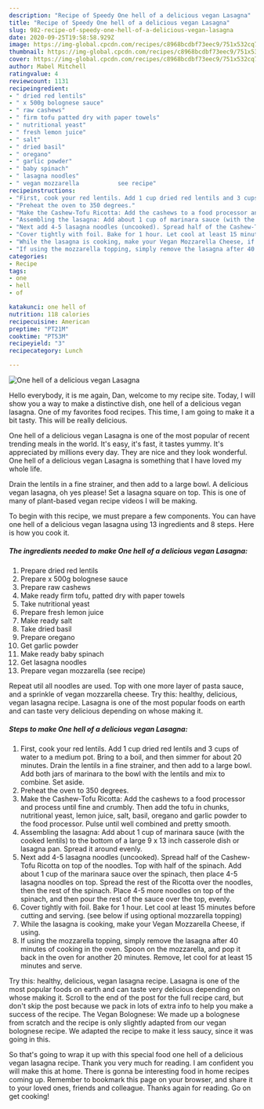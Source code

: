 ```yaml
---
description: "Recipe of Speedy One hell of a delicious vegan Lasagna"
title: "Recipe of Speedy One hell of a delicious vegan Lasagna"
slug: 982-recipe-of-speedy-one-hell-of-a-delicious-vegan-lasagna
date: 2020-09-25T19:58:58.929Z
image: https://img-global.cpcdn.com/recipes/c8968bcdbf73eec9/751x532cq70/one-hell-of-a-delicious-vegan-lasagna-recipe-main-photo.jpg
thumbnail: https://img-global.cpcdn.com/recipes/c8968bcdbf73eec9/751x532cq70/one-hell-of-a-delicious-vegan-lasagna-recipe-main-photo.jpg
cover: https://img-global.cpcdn.com/recipes/c8968bcdbf73eec9/751x532cq70/one-hell-of-a-delicious-vegan-lasagna-recipe-main-photo.jpg
author: Mabel Mitchell
ratingvalue: 4
reviewcount: 1131
recipeingredient:
- " dried red lentils"
- " x 500g bolognese sauce"
- " raw cashews"
- " firm tofu patted dry with paper towels"
- " nutritional yeast"
- " fresh lemon juice"
- " salt"
- " dried basil"
- " oregano"
- " garlic powder"
- " baby spinach"
- " lasagna noodles"
- " vegan mozzarella           see recipe"
recipeinstructions:
- "First, cook your red lentils. Add 1 cup dried red lentils and 3 cups of water to a medium pot. Bring to a boil, and then simmer for about 20 minutes. Drain the lentils in a fine strainer, and then add to a large bowl. Add both jars of marinara to the bowl with the lentils and mix to combine. Set aside."
- "Preheat the oven to 350 degrees."
- "Make the Cashew-Tofu Ricotta: Add the cashews to a food processor and process until fine and crumbly. Then add the tofu in chunks, nutritional yeast, lemon juice, salt, basil, oregano and garlic powder to the food processor. Pulse until well combined and pretty smooth."
- "Assembling the lasagna: Add about 1 cup of marinara sauce (with the cooked lentils) to the bottom of a large 9 x 13 inch casserole dish or lasagna pan. Spread it around evenly."
- "Next add 4-5 lasagna noodles (uncooked). Spread half of the Cashew-Tofu Ricotta on top of the noodles. Top with half of the spinach. Add about 1 cup of the marinara sauce over the spinach, then place 4-5 lasagna noodles on top. Spread the rest of the Ricotta over the noodles, then the rest of the spinach. Place 4-5 more noodles on top of the spinach, and then pour the rest of the sauce over the top, evenly."
- "Cover tightly with foil. Bake for 1 hour. Let cool at least 15 minutes before cutting and serving. (see below if using optional mozzarella topping)"
- "While the lasagna is cooking, make your Vegan Mozzarella Cheese, if using."
- "If using the mozzarella topping, simply remove the lasagna after 40 minutes of cooking in the oven. Spoon on the mozzarella, and pop it back in the oven for another 20 minutes. Remove, let cool for at least 15 minutes and serve."
categories:
- Recipe
tags:
- one
- hell
- of

katakunci: one hell of 
nutrition: 118 calories
recipecuisine: American
preptime: "PT21M"
cooktime: "PT53M"
recipeyield: "3"
recipecategory: Lunch

---
```



![One hell of a delicious vegan Lasagna](https://img-global.cpcdn.com/recipes/c8968bcdbf73eec9/751x532cq70/one-hell-of-a-delicious-vegan-lasagna-recipe-main-photo.jpg)

Hello everybody, it is me again, Dan, welcome to my recipe site. Today, I will show you a way to make a distinctive dish, one hell of a delicious vegan lasagna. One of my favorites food recipes. This time, I am going to make it a bit tasty. This will be really delicious.

One hell of a delicious vegan Lasagna is one of the most popular of recent trending meals in the world. It's easy, it's fast, it tastes yummy. It's appreciated by millions every day. They are nice and they look wonderful. One hell of a delicious vegan Lasagna is something that I have loved my whole life.

Drain the lentils in a fine strainer, and then add to a large bowl. A delicious vegan lasagna, oh yes please! Set a lasagna square on top. This is one of many of plant-based vegan recipe videos I will be making.


To begin with this recipe, we must prepare a few components. You can have one hell of a delicious vegan lasagna using 13 ingredients and 8 steps. Here is how you cook it.

<!--inarticleads1-->

##### The ingredients needed to make One hell of a delicious vegan Lasagna:

1. Prepare  dried red lentils
1. Prepare  x 500g bolognese sauce
1. Prepare  raw cashews
1. Make ready  firm tofu, patted dry with paper towels
1. Take  nutritional yeast
1. Prepare  fresh lemon juice
1. Make ready  salt
1. Take  dried basil
1. Prepare  oregano
1. Get  garlic powder
1. Make ready  baby spinach
1. Get  lasagna noodles
1. Prepare  vegan mozzarella           (see recipe)


Repeat util all noodles are used. Top with one more layer of pasta sauce, and a sprinkle of vegan mozzarella cheese. Try this: healthy, delicious, vegan lasagna recipe. Lasagna is one of the most popular foods on earth and can taste very delicious depending on whose making it. 

<!--inarticleads2-->

##### Steps to make One hell of a delicious vegan Lasagna:

1. First, cook your red lentils. Add 1 cup dried red lentils and 3 cups of water to a medium pot. Bring to a boil, and then simmer for about 20 minutes. Drain the lentils in a fine strainer, and then add to a large bowl. Add both jars of marinara to the bowl with the lentils and mix to combine. Set aside.
1. Preheat the oven to 350 degrees.
1. Make the Cashew-Tofu Ricotta: Add the cashews to a food processor and process until fine and crumbly. Then add the tofu in chunks, nutritional yeast, lemon juice, salt, basil, oregano and garlic powder to the food processor. Pulse until well combined and pretty smooth.
1. Assembling the lasagna: Add about 1 cup of marinara sauce (with the cooked lentils) to the bottom of a large 9 x 13 inch casserole dish or lasagna pan. Spread it around evenly.
1. Next add 4-5 lasagna noodles (uncooked). Spread half of the Cashew-Tofu Ricotta on top of the noodles. Top with half of the spinach. Add about 1 cup of the marinara sauce over the spinach, then place 4-5 lasagna noodles on top. Spread the rest of the Ricotta over the noodles, then the rest of the spinach. Place 4-5 more noodles on top of the spinach, and then pour the rest of the sauce over the top, evenly.
1. Cover tightly with foil. Bake for 1 hour. Let cool at least 15 minutes before cutting and serving. (see below if using optional mozzarella topping)
1. While the lasagna is cooking, make your Vegan Mozzarella Cheese, if using.
1. If using the mozzarella topping, simply remove the lasagna after 40 minutes of cooking in the oven. Spoon on the mozzarella, and pop it back in the oven for another 20 minutes. Remove, let cool for at least 15 minutes and serve.


Try this: healthy, delicious, vegan lasagna recipe. Lasagna is one of the most popular foods on earth and can taste very delicious depending on whose making it. Scroll to the end of the post for the full recipe card, but don&#39;t skip the post because we pack in lots of extra info to help you make a success of the recipe. The Vegan Bolognese: We made up a bolognese from scratch and the recipe is only slightly adapted from our vegan bolognese recipe. We adapted the recipe to make it less saucy, since it was going in this. 

So that's going to wrap it up with this special food one hell of a delicious vegan lasagna recipe. Thank you very much for reading. I am confident you will make this at home. There is gonna be interesting food in home recipes coming up. Remember to bookmark this page on your browser, and share it to your loved ones, friends and colleague. Thanks again for reading. Go on get cooking!
